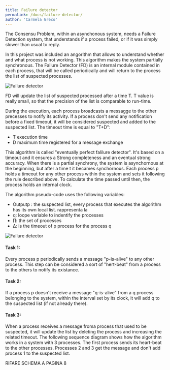 ```yaml
---
title: Failure detector
permalink: /docs/failure-detector/
author: 'Carmela Greco'
---
```


The Consensu Problem, within an asynchonous system, needs a Failure Detection system, that understands if a process failed, or if it was simply slower than usual to reply. 

In this project was included an angorithm that allows to understand whether and what process is not working. This algorithm makes the system partially synchronous.
The Failure Detector (FD) is an internal module contained in each process, that will be called periodically and will return to the process the list of suspected processes.  

![Failure detector](../images/FD.jpg)

FD will update the list of suspected processed after a time T.
T value is really small, so that the precision of the list is comparable to run-time.

During the execution, each process broadcasts a messagge to the other precesses to notify its activity. If a process don't send any notification before a fixed timeout, it will be considered suspected and added to the suspected list. 
The timeout time is equal to "T+D":

- T execution time
- D maximum time registered for a message exchange

This algorithm is called "eventually perfect falilure detector". It's based on a timeout and it ensures a Strong completeness and an eventual strong accuracy. 
When there is a partial synchrony, the system is asynchornous at the beginning, but after a time t it becames synchornous. 
Each process p holds a timeout for any other process within the system and sets it following the rule described above. 
To calculate the time passed until then, the process holds an internal clock.

The algorithm pseudo-code uses the following variables:
- Outputp : the suspected list, every process that executes the algorithm has its own local list.  rappresenta la 
- q: loope variable to indentify the processes 
- ∏: the set of processes
- ∆: is the timeout of p process for the process q

![Failure detector](../images/FD-pseudocode.png)

#### Task 1:
Every process p periodically sends a message "p-is-alive" to any other process. This step can be considered a sort of "hert-beat" from a process to the others to notify its existance.

#### Task 2:
If a process p doesn't receive a message "q-is-alive" from a q process belonging to the system, within the interval set by its clock, it will add q to the suspected list (if not already there).
#### Task 3:
When a process receives a message froma process that used to be suspected, it will update the list by deleting the process and increasing the related timeout.
The following sequence diagram shows how the algorithm works in a system with 3 processes. The first process sends its heart-beat to the other processes. Processes 2 and 3 get the message and don't add process 1 to the suspected list.


RIFARE SCHEMA A PAGINA 8